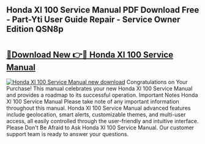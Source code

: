 ## Honda Xl 100 Service Manual PDF Download Free - Part-Yti User Guide Repair - Service Owner Edition QSN8p

# <h2><a href="http://bc47757.oget.top/?id=Honda+Xl+100+Service+Manual">🔗Download New 👉🔴 Honda Xl 100 Service Manual</a></h2>

[![Honda Xl 100 Service Manual new download](https://i.imgur.com/5g1atiW.png)](http://bc47757.oget.top/?id=Honda+Xl+100+Service+Manual)
Congratulations on Your Purchase! This manual celebrates your new Honda Xl 100 Service Manual and provides a roadmap to its successful operation. Important Notes Honda Xl 100 Service Manual Please take note of any important information throughout this manual. Honda Xl 100 Service Manual advanced features include geolocation, smart alerts, customizable themes, and multi-user access, all easily controlled through the user-friendly and intuitive interface. Please Don't Be Afraid to Ask Honda Xl 100 Service Manual. Our customer support team is ready to answer your questions.

